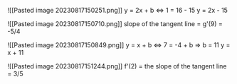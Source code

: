 ![[Pasted image 20230817150251.png]]
y = 2x + b <=> 1 = 16 - 15
y = 2x - 15

![[Pasted image 20230817150710.png]]
slope of the tangent line = g'(9) = -5/4

![[Pasted image 20230817150849.png]]
y = x + b <=> 7 = -4 + b => b = 11
y = x + 11

![[Pasted image 20230817151244.png]]
f'(2) = the slope of the tangent line = 3/5